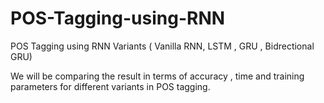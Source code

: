 # POS-Tagging-using-RNN
POS Tagging using RNN Variants ( Vanilla RNN, LSTM , GRU , Bidrectional GRU)

We will be comparing the result in terms of accuracy , time and training parameters for different variants in POS tagging.
